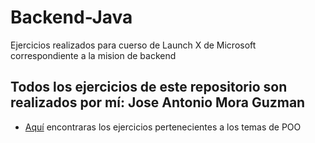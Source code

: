 # Backend-Java
Ejercicios realizados para cuerso de Launch X de Microsoft correspondiente a la mision de backend 
## Todos los ejercicios de este repositorio son realizados por mí: Jose Antonio Mora Guzman
* [Aquí](https://github.com/JAntonioMoraG/Backend-Java/tree/main/Practicas-POO) encontraras los ejercicios pertenecientes a los temas de POO

